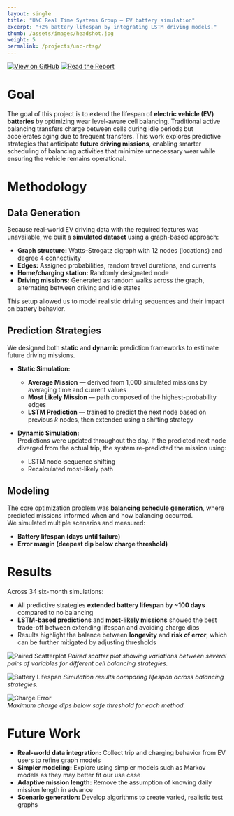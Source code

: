 ```yaml
---
layout: single
title: "UNC Real Time Systems Group — EV battery simulation"
excerpt: "+2% battery lifespan by integrating LSTM driving models."
thumb: /assets/images/headshot.jpg
weight: 5
permalink: /projects/unc-rtsg/
---
```


[![View on GitHub](https://img.shields.io/badge/View_on_GitHub-181717?style=for-the-badge&logo=github&logoColor=white)](https://github.com/AmanPatel117/battery-cell-balancing/tree/prediction)
[![Read the Report](https://img.shields.io/badge/Read_Paper-FF6F61?style=for-the-badge)](/assets/docs/Driving_Pattern_Prediction_for_the_Optimization_of_Wear_Leveling_Aware_Cell_Balancing.pdf)

# Goal
The goal of this project is to extend the lifespan of **electric vehicle (EV) batteries** by optimizing wear level-aware cell balancing. Traditional active balancing transfers charge between cells during idle periods but accelerates aging due to frequent transfers. This work explores predictive strategies that anticipate **future driving missions**, enabling smarter scheduling of balancing activities that minimize unnecessary wear while ensuring the vehicle remains operational.

# Methodology
## Data Generation
Because real-world EV driving data with the required features was unavailable, we built a **simulated dataset** using a graph-based approach:

- **Graph structure:** Watts–Strogatz digraph with 12 nodes (locations) and degree 4 connectivity  
- **Edges:** Assigned probabilities, random travel durations, and currents  
- **Home/charging station:** Randomly designated node  
- **Driving missions:** Generated as random walks across the graph, alternating between driving and idle states  

This setup allowed us to model realistic driving sequences and their impact on battery behavior.

## Prediction Strategies
We designed both **static** and **dynamic** prediction frameworks to estimate future driving missions.

- **Static Simulation:**  
  - **Average Mission** — derived from 1,000 simulated missions by averaging time and current values  
  - **Most Likely Mission** — path composed of the highest-probability edges  
  - **LSTM Prediction** — trained to predict the next node based on previous *k* nodes, then extended using a shifting strategy  

- **Dynamic Simulation:**  
  Predictions were updated throughout the day. If the predicted next node diverged from the actual trip, the system re-predicted the mission using:  
  - LSTM node-sequence shifting  
  - Recalculated most-likely path  

## Modeling
The core optimization problem was **balancing schedule generation**, where predicted missions informed when and how balancing occurred.  
We simulated multiple scenarios and measured:  
- **Battery lifespan (days until failure)**  
- **Error margin (deepest dip below charge threshold)**  

# Results
Across 34 six-month simulations:  

- All predictive strategies **extended battery lifespan by ~100 days** compared to no balancing  
- **LSTM-based predictions** and **most-likely missions** showed the best trade-off between extending lifespan and avoiding charge dips  
- Results highlight the balance between **longevity** and **risk of error**, which can be further mitigated by adjusting thresholds

![Paired Scatterplot](https://amanpatel117.github.io/assets/images/pairplot.png)
*Paired scatter plot showing variations between several pairs of variables for different cell balancing strategies.*

![Battery Lifespan](https://amanpatel117.github.io/assets/images/Lifespan_Graph.png)
*Simulation results comparing lifespan across balancing strategies.*

![Charge Error](https://amanpatel117.github.io/assets/images/Error_Graph.png)  
*Maximum charge dips below safe threshold for each method.*

# Future Work
- **Real-world data integration:** Collect trip and charging behavior from EV users to refine graph models  
- **Simpler modeling:** Explore using simpler models such as Markov models as they may better fit our use case
- **Adaptive mission length:** Remove the assumption of knowing daily mission length in advance  
- **Scenario generation:** Develop algorithms to create varied, realistic test graphs  
